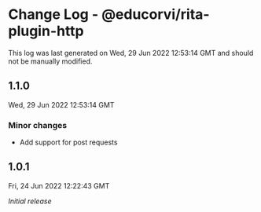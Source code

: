 # Change Log - @educorvi/rita-plugin-http

This log was last generated on Wed, 29 Jun 2022 12:53:14 GMT and should not be manually modified.

## 1.1.0

Wed, 29 Jun 2022 12:53:14 GMT

### Minor changes

-   Add support for post requests

## 1.0.1

Fri, 24 Jun 2022 12:22:43 GMT

_Initial release_
